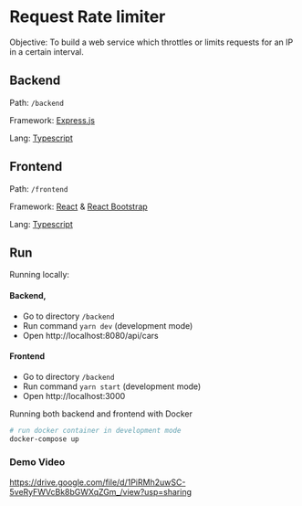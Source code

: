 # Request Rate limiter

Objective: To build a web service which throttles or limits requests for an IP in a certain interval.

## Backend

Path: `/backend`

Framework: [Express.js](https://expressjs.com/)

Lang: [Typescript](https://www.typescriptlang.org/)


## Frontend

Path: `/frontend`

Framework: [React](https://reactjs.org/) & [React Bootstrap](https://react-bootstrap.github.io/)

Lang: [Typescript](https://www.typescriptlang.org/)

## Run

Running locally:

#### Backend, 
  - Go to directory `/backend`
  - Run command `yarn dev` (development mode)
  - Open http://localhost:8080/api/cars
#### Frontend
  - Go to directory `/backend`
  - Run command `yarn start` (development mode)
  - Open http://localhost:3000

Running both backend and frontend with Docker

```bash
# run docker container in development mode
docker-compose up
```

### Demo Video

https://drive.google.com/file/d/1PiRMh2uwSC-5veRyFWVcBk8bGWXqZGm_/view?usp=sharing
